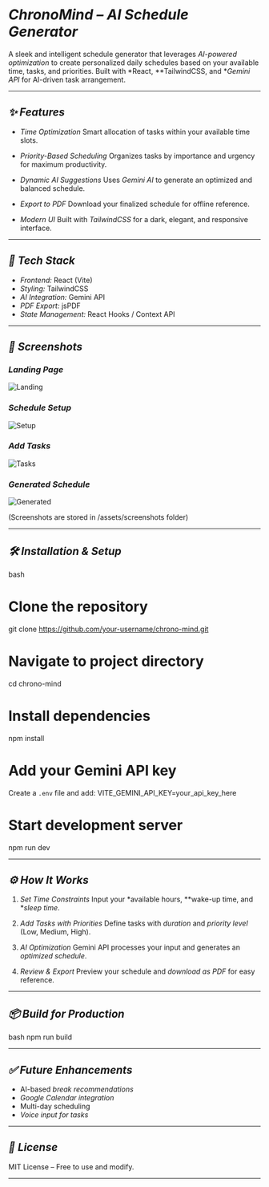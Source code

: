 # *ChronoMind – AI Schedule Generator*

A sleek and intelligent schedule generator that leverages *AI-powered optimization* to create personalized daily schedules based on your available time, tasks, and priorities.
Built with *React, **TailwindCSS, and **Gemini API* for AI-driven task arrangement.

---

## *✨ Features*

* *Time Optimization*
  Smart allocation of tasks within your available time slots.

* *Priority-Based Scheduling*
  Organizes tasks by importance and urgency for maximum productivity.

* *Dynamic AI Suggestions*
  Uses *Gemini AI* to generate an optimized and balanced schedule.

* *Export to PDF*
  Download your finalized schedule for offline reference.

* *Modern UI*
  Built with *TailwindCSS* for a dark, elegant, and responsive interface.

---

## *🚀 Tech Stack*

* *Frontend:* React (Vite)
* *Styling:* TailwindCSS
* *AI Integration:* Gemini API
* *PDF Export:* jsPDF
* *State Management:* React Hooks / Context API

---

## *📸 Screenshots*

### *Landing Page*

![Landing](./assets/screenshots/landing.png)

### *Schedule Setup*

![Setup](./assets/screenshots/setup.png)

### *Add Tasks*

![Tasks](./assets/screenshots/tasks.png)

### *Generated Schedule*

![Generated](./assets/screenshots/generated.png)

(Screenshots are stored in /assets/screenshots folder)

---

## *🛠 Installation & Setup*

bash
# Clone the repository
git clone https://github.com/your-username/chrono-mind.git

# Navigate to project directory
cd chrono-mind

# Install dependencies
npm install

# Add your Gemini API key
Create a `.env` file and add:
VITE_GEMINI_API_KEY=your_api_key_here

# Start development server
npm run dev


---

## *⚙️ How It Works*

1. *Set Time Constraints*
   Input your *available hours, **wake-up time, and **sleep time*.

2. *Add Tasks with Priorities*
   Define tasks with *duration* and *priority level* (Low, Medium, High).

3. *AI Optimization*
   Gemini API processes your input and generates an *optimized schedule*.

4. *Review & Export*
   Preview your schedule and *download as PDF* for easy reference.

---

## *📦 Build for Production*

bash
npm run build


---

## *✅ Future Enhancements*

* AI-based *break recommendations*
* *Google Calendar integration*
* Multi-day scheduling
* *Voice input for tasks*

---

## *📜 License*

MIT License – Free to use and modify.

---

